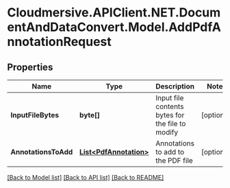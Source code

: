 # Cloudmersive.APIClient.NET.DocumentAndDataConvert.Model.AddPdfAnnotationRequest
## Properties

Name | Type | Description | Notes
------------ | ------------- | ------------- | -------------
**InputFileBytes** | **byte[]** | Input file contents bytes for the file to modify | [optional] 
**AnnotationsToAdd** | [**List&lt;PdfAnnotation&gt;**](PdfAnnotation.md) | Annotations to add to the PDF file | [optional] 

[[Back to Model list]](../README.md#documentation-for-models) [[Back to API list]](../README.md#documentation-for-api-endpoints) [[Back to README]](../README.md)

